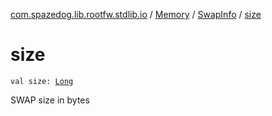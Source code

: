 [com.spazedog.lib.rootfw.stdlib.io](../../index.md) / [Memory](../index.md) / [SwapInfo](index.md) / [size](.)

# size

`val size: `[`Long`](https://kotlinlang.org/api/latest/jvm/stdlib/kotlin/-long/index.html)

SWAP size in bytes

